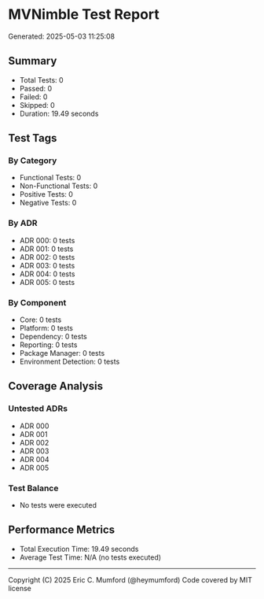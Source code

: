 # MVNimble Test Report

Generated: 2025-05-03 11:25:08

## Summary

* Total Tests: 0
* Passed: 0
* Failed: 0
* Skipped: 0
* Duration: 19.49 seconds

## Test Tags

### By Category

* Functional Tests: 0
* Non-Functional Tests: 0
* Positive Tests: 0
* Negative Tests: 0

### By ADR

* ADR 000: 0 tests
* ADR 001: 0 tests
* ADR 002: 0 tests
* ADR 003: 0 tests
* ADR 004: 0 tests
* ADR 005: 0 tests

### By Component

* Core: 0 tests
* Platform: 0 tests
* Dependency: 0 tests
* Reporting: 0 tests
* Package Manager: 0 tests
* Environment Detection: 0 tests

## Coverage Analysis

### Untested ADRs

* ADR 000
* ADR 001
* ADR 002
* ADR 003
* ADR 004
* ADR 005

### Test Balance

* No tests were executed

## Performance Metrics

* Total Execution Time: 19.49 seconds
* Average Test Time: N/A (no tests executed)



---
Copyright (C) 2025 Eric C. Mumford (@heymumford) Code covered by MIT license
